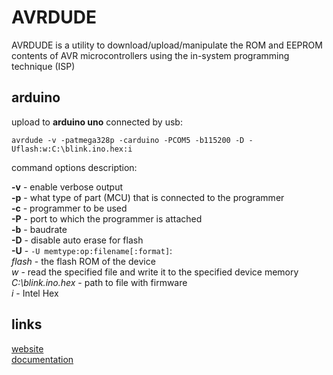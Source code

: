 # AVRDUDE

AVRDUDE is a utility to download/upload/manipulate the ROM and EEPROM contents of AVR microcontrollers using the in-system programming technique (ISP)

## arduino

upload to **arduino uno** connected by usb:
```
avrdude -v -patmega328p -carduino -PCOM5 -b115200 -D -Uflash:w:C:\blink.ino.hex:i
```

command options description:

**-v** - enable verbose output  
**-p** - what type of part (MCU) that is connected to the programmer  
**-c** - programmer to be used  
**-P** - port to which the programmer is attached  
**-b** - baudrate  
**-D** - disable auto erase for flash  
**-U** - `-U memtype:op:filename[:format]`:  
*flash* - the flash ROM of the device  
*w* - read the specified file and write it to the specified device memory  
*C:\blink.ino.hex* - path to file with firmware  
*i* - Intel Hex


## links

[website](http://savannah.nongnu.org/projects/avrdude/)  
[documentation](http://www.nongnu.org/avrdude/user-manual/avrdude.html)
